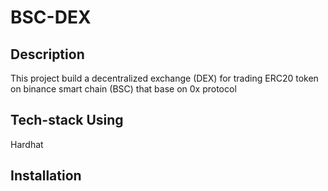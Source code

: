 # BSC-DEX
## Description
This project build a decentralized exchange (DEX) for trading ERC20 token on binance smart chain (BSC)
that base on 0x protocol
## Tech-stack Using
Hardhat
## Installation